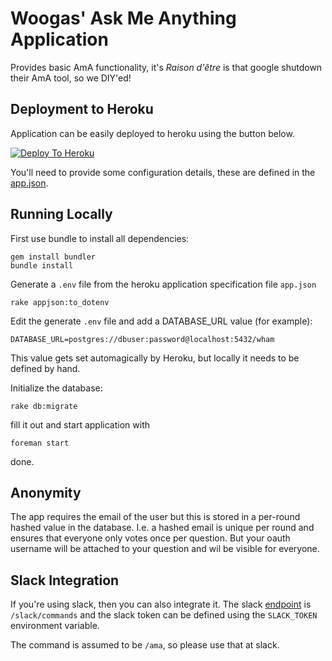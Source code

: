Woogas' Ask Me Anything Application
===

Provides basic AmA functionality, it's *Raison d'être* is that google
shutdown their AmA tool, so we DIY'ed!

Deployment to Heroku
---

Application can be easily deployed to heroku using the button below.

[![Deploy To Heroku](https://www.herokucdn.com/deploy/button.png)](https://heroku.com/deploy)

You'll need to provide some configuration details, these are defined in the
[app.json](https://github.com/wooga/askmeanything/blob/master/app.json).

Running Locally
---

First use bundle to install all dependencies:

    gem install bundler
    bundle install

Generate a ```.env``` file from the heroku application specification file ```app.json```

    rake appjson:to_dotenv

Edit the generate ```.env``` file and add a DATABASE_URL value (for example):

    DATABASE_URL=postgres://dbuser:password@localhost:5432/wham

This value gets set automagically by Heroku, but locally it needs to be
defined by hand.

Initialize the database:

    rake db:migrate

fill it out and start application with

    foreman start

done.

Anonymity
---

The app requires the email of the user but this is stored in a per-round
hashed value in the database. I.e. a hashed email is unique per round and
ensures that everyone only votes once per question. But your oauth username will be attached to your question and wil be visible for everyone.

Slack Integration
---

If you're using slack, then you can also integrate it. The slack
[endpoint](https://github.com/wooga/askmeanything/blob/master/routes/slack.rb)
is ```/slack/commands``` and the slack token can be defined using the
```SLACK_TOKEN``` environment variable.

The command is assumed to be ```/ama```, so please use that at slack.
